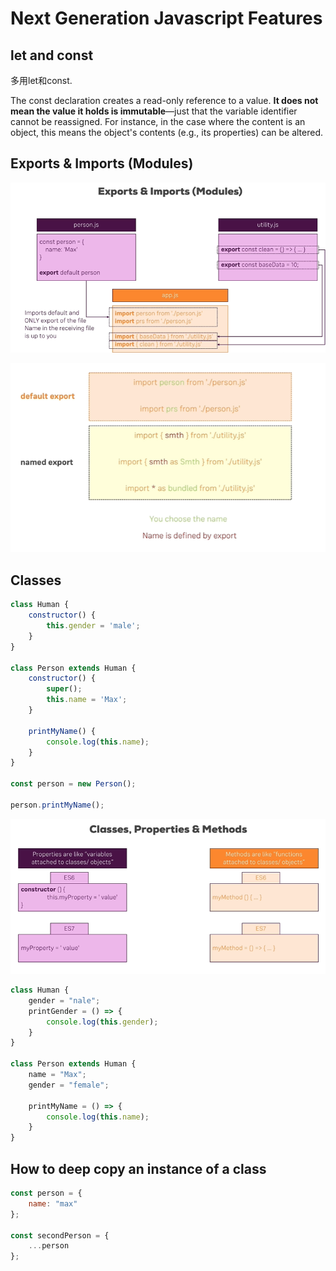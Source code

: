 # Next Generation Javascript Features

## let and const

多用let和const.

The const declaration creates a read-only reference to a value. **It does not mean the value it holds is immutable**—just that the variable identifier cannot be reassigned. For instance, in the case where the content is an object, this means the object's contents (e.g., its properties) can be altered.

## Exports & Imports (Modules)

![alt text](./images/exports-imports.png)

![alt text](./images/exports-imports-2.png)

## Classes
```javascript
class Human {
    constructor() {
        this.gender = 'male';
    }
}

class Person extends Human {
    constructor() {
        super();
        this.name = 'Max';
    }

    printMyName() {
        console.log(this.name);
    }
}

const person = new Person();

person.printMyName();
```

![alt text](./images/class-properties-methods.png)

```javascript
class Human {
    gender = "nale";
    printGender = () => {
        console.log(this.gender);
    }
}

class Person extends Human {
    name = "Max";
    gender = "female";

    printMyName = () => {
        console.log(this.name);
    }
}
```

## How to deep copy an instance of a class
```javascript
const person = {
    name: "max"
};

const secondPerson = {
    ...person
};

```



